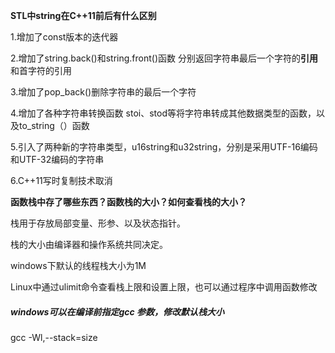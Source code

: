 **STL中string在C++11前后有什么区别**

1.增加了const版本的迭代器

2.增加了string.back()和string.front()函数  分别返回字符串最后一个字符的**引用**和首字符的引用

3.增加了pop_back()删除字符串的最后一个字符

4.增加了各种字符串转换函数 stoi、stod等将字符串转成其他数据类型的函数，以及to_string（）函数

5.引入了两种新的字符串类型，u16string和u32string，分别是采用UTF-16编码和UTF-32编码的字符串

6.C++11写时复制技术取消

**函数栈中存了哪些东西？函数栈的大小？如何查看栈的大小？**

栈用于存放局部变量、形参、以及状态指针。

栈的大小由编译器和操作系统共同决定。

windows下默认的线程栈大小为1M



Linux中通过ulimit命令查看栈上限和设置上限，也可以通过程序中调用函数修改

##### windows可以在编译前指定gcc 参数，修改默认栈大小

gcc -Wl,--stack=size